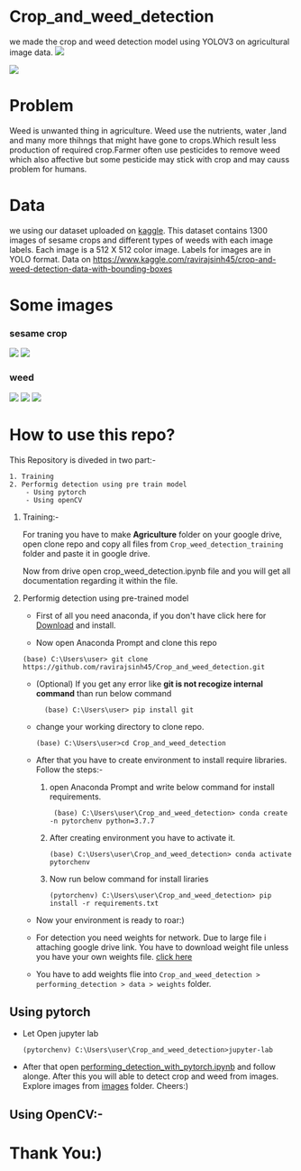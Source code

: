 # Crop_and_weed_detection
we made the crop and weed detection model using YOLOV3 on agricultural image data.
![](https://github.com/ravirajsinh45/Crop_and_weed_detection/blob/master/performing_detection/data/detection/detection.jpg)



![](https://github.com/ravirajsinh45/Crop_and_weed_detection/blob/master/performing_detection/data/detection/detection_1.jpeg)

# Problem
Weed is unwanted thing in agriculture. Weed use the nutrients, water ,land and many more thihngs that might have gone to crops.Which result less production of required crop.Farmer often use pesticides to remove weed which also affective but some pesticide may stick with crop and may causs problem for humans.

# Data
we using our dataset uploaded on [kaggle](https://www.kaggle.com/ravirajsinh45/crop-and-weed-detection-data-with-bounding-boxes).
This dataset contains 1300 images of sesame crops and different types of weeds with each image labels.
Each image is a 512 X 512 color image. Labels for images are in YOLO format.
Data on https://www.kaggle.com/ravirajsinh45/crop-and-weed-detection-data-with-bounding-boxes

# Some images
### sesame crop
![](https://www.googleapis.com/download/storage/v1/b/kaggle-user-content/o/inbox%2F3745280%2Fdd84e10cd56c74516656e1fee2742763%2Ftal_55.jpeg?generation=1589438968788391&alt=media)
![](https://www.googleapis.com/download/storage/v1/b/kaggle-user-content/o/inbox%2F3745280%2Fbf8669472ca779a36fbd992c6ee80b9b%2Ftal_44.jpeg?generation=1589438975110310&alt=media)

### weed
![](https://www.googleapis.com/download/storage/v1/b/kaggle-user-content/o/inbox%2F3745280%2F223e1ae1bc2b2d976ccf79685bb5ef24%2Fimage_359.jpeg?generation=1589439154681622&alt=media)
![](https://www.googleapis.com/download/storage/v1/b/kaggle-user-content/o/inbox%2F3745280%2Fec12dbafbf4b5b6e1b46cc1a47e95147%2Fimage_528.jpeg?generation=1589439166010189&alt=media)
![](https://www.googleapis.com/download/storage/v1/b/kaggle-user-content/o/inbox%2F3745280%2Fc4e147d01af2667a293c3ff1caac6a85%2Fimage_21.jpeg?generation=1589439187082625&alt=media)



  
  # How to use this repo?

  This Repository is diveded in two part:-

    1. Training 
    2. Performig detection using pre train model
        - Using pytorch
        - Using openCV


1. Training:-
 
    For traning you have to make **Agriculture** folder on your google drive, open clone repo and copy all files from `Crop_weed_detection_training` folder and paste it in google drive.

    Now from drive open crop_weed_detection.ipynb file and you will get all documentation regarding it within the file.


2. Performig detection using pre-trained model

   * First of all you need anaconda, if you don't have click here for [Download](https://www.anaconda.com/products/individual) and install.

    * Now open Anaconda Prompt and clone this repo
   ```
   (base) C:\Users\user> git clone https://github.com/ravirajsinh45/Crop_and_weed_detection.git
    ```  
     - (Optional) If you get any error like **git is not recogize internal command** than run below command
          ```
            (base) C:\Users\user> pip install git
          ``` 
      
    * change your working directory to clone repo.
      ```
      (base) C:\Users\user>cd Crop_and_weed_detection
      ```
    * After that you have to create environment to install require libraries. Follow the steps:-
       1. open Anaconda Prompt and write below command for install requirements.
           ```
            (base) C:\Users\user\Crop_and_weed_detection> conda create -n pytorchenv python=3.7.7
           ```
      2. After creating environment you have to activate it.
          ```
          (base) C:\Users\user\Crop_and_weed_detection> conda activate pytorchenv
         ```
      3.  Now run below command for install liraries
          ```
          (pytorchenv) C:\Users\user\Crop_and_weed_detection> pip install -r requirements.txt 
          ```
   * Now your environment is ready to roar:)
   
   * For detection you need weights for network. Due to large file i attaching google drive link. You have to download weight file unless you have your own weights file. [click here](https://drive.google.com/open?id=1-Aam2D-fqnwecbeHwa4rtzxtNjwcDkP6)

   
   * You have to add weights flie into `Crop_and_weed_detection > performing_detection > data > weights` folder.


## Using pytorch
   * Let Open jupyter lab

      ```
     (pytorchenv) C:\Users\user\Crop_and_weed_detection>jupyter-lab
     ```
 


   * After that open [performing_detection_with_pytorch.ipynb](https://github.com/ravirajsinh45/Crop_and_weed_detection/performing_detection/pytorch/performing_detection_with_pytorch.ipynb) and follow alonge. After this you will able to detect crop and weed from images. Explore images from [images](https://github.com/ravirajsinh45/Crop_and_weed_detection/performing_detection/data/images) folder. Cheers:)

## Using OpenCV:-



 # Thank You:) 




  





